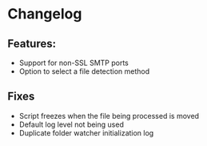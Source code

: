 # Changelog
## Features:
- Support for non-SSL SMTP ports
- Option to select a file detection method

## Fixes
- Script freezes when the file being processed is moved
- Default log level not being used
- Duplicate folder watcher initialization log